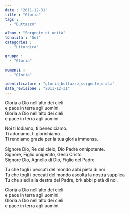 ```yaml
---
date : "2011-12-31"
title : "Gloria"
tags : 
  - "Buttazzo"

album : "Sorgente di unità"
tonalita : "Sol"
categories : 
  - "Liturgica"

gruppo : 
  - "Gloria"

momenti : 
  - "Gloria"

identificatore : "gloria_buttazzo_sorgente_unita"
data_revisione : "2011-12-31"
---
```

  
  
  
  
  
  
  
  
  
  
Gloria a Dio nell'alto dei cieli   
e pace in terra agli uomini.  
Gloria a Dio nell'alto dei cieli   
e pace in terra agli uomini.    
  
  
  
Noi ti lodiamo, ti benediciamo.  
Ti adoriamo, ti glorichiamo.  
Ti rendiamo grazie per la tua gloria immensa.    
  
  
  
  
Signore Dio, Re del cielo, Dio Padre onnipotente.  
Signore, Figlio unigenito, Gesù Cristo,   
Signore Dio, Agnello di Dio, Figlio del Padre  
  
  
  
  
Tu che togli i peccati del mondo abbi pietà di noi  
Tu che togli i peccati del mondo ascolta la nostra supplica  
Tu che siedi alla destra del Padre, brk abbi pietà di noi.  
  
  
  
Gloria a Dio nell'alto dei cieli   
e pace in terra agli uomini.  
Gloria a Dio nell'alto dei cieli   
e pace in terra agli uomini.    
  
  
  
  
